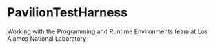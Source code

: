 # PavilionTestHarness
Working with the Programming and Runtime Environments team at Los Alamos National Laboratory
